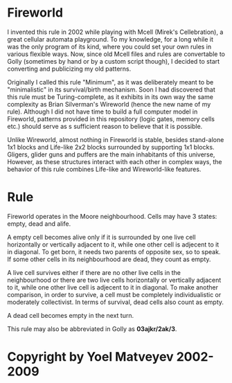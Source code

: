 # Fireworld

I invented this rule in 2002 while playing with Mcell (Mirek's Cellebration), a great cellular automata playground. To my knowledge, for a long while it was the only program of its kind, where you could set your own rules in various flexible ways. Now, since old Mcell files and rules are convertable to Golly (sometimes by hand or by a custom script though), I decided to start converting and publicizing my old patterns.

Originally I called this rule "Minimum", as it was deliberately meant to be "minimalistic" in its survival/birth mechanism. Soon I had discovered that this rule must be Turing-complete, as it exhibits in its own way the same complexity as Brian Silverman's Wireworld (hence the new name of my rule). Although I did not have time to build a full computer model in Fireworld, patterns provided in this repository (logic gates, memory cells etc.) should serve as s sufficient reason to believe that it is possible.

Unlike Wireworld, almost nothing in Fireworld is stable, besides stand-alone 1x1 blocks and Life-like 2x2 blocks surrounded by supporting 1x1 blocks. Gligers, glider guns and puffers are the main inhabitants of this universe, However, as these structures interact with each other in complex ways, the behavior of this rule combines Life-like and Wireworld-like features.

# Rule

Fireworld operates in the Moore neighbourhood. Cells may have 3 states: empty, dead and alife.

A empty cell becomes alive only if it is surrounded by one live cell horizontally or vertically adjacent to it, while one other cell is adjecent to it in diagonal. To get born, it needs two parents of opposite sex, so to speak. If some other cells in its neighbourhood are dead, they count as empty.

A live cell survives either if there are no other live cells in the neighbourhood or there are two live cells horizontally or vertically adjacent to it, while one other live cell is adjecent to it in diagonal. To make another comparison, in order to survive, a cell must be completely individualistic or moderately collectivist. In terms of survival, dead cells also count as empty.

A dead cell becomes empty in the next turn.

This rule may also be abbreviated in Golly as **03ajkr/2ak/3**.


# Copyright by Yoel Matveyev 2002-2009
